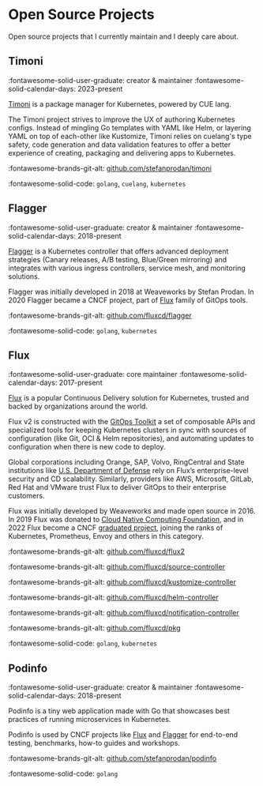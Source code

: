 # Open Source Projects

Open source projects that I currently maintain and I deeply care about.

## Timoni

:fontawesome-solid-user-graduate: creator & maintainer
:fontawesome-solid-calendar-days: 2023-present

[Timoni](https://timoni.sh) is a package manager for Kubernetes, powered by CUE lang.

The Timoni project strives to improve the UX of authoring Kubernetes configs.
Instead of mingling Go templates with YAML like Helm, or layering YAML
on top of each-other like Kustomize, Timoni relies on cuelang's type safety,
code generation and data validation features to offer a better experience of creating,
packaging and delivering apps to Kubernetes.

:fontawesome-brands-git-alt: [github.com/stefanprodan/timoni](https://github.com/stefanprodan/timoni)

:fontawesome-solid-code: `golang`, `cuelang`, `kubernetes`

## Flagger

:fontawesome-solid-user-graduate: creator & maintainer
:fontawesome-solid-calendar-days: 2018-present

[Flagger](https://flagger.app) is a Kubernetes controller that offers advanced deployment strategies
(Canary releases, A/B testing, Blue/Green mirroring) and integrates with various
ingress controllers, service mesh, and monitoring solutions.

Flagger was initially developed in 2018 at Weaveworks by Stefan Prodan.
In 2020 Flagger became a CNCF project,
part of [Flux](#flux) family of GitOps tools.

:fontawesome-brands-git-alt: [github.com/fluxcd/flagger](https://github.com/fluxcd/flagger)

:fontawesome-solid-code: `golang`, `kubernetes`

## Flux

:fontawesome-solid-user-graduate: core maintainer
:fontawesome-solid-calendar-days: 2017-present

[Flux](https://fluxcd.io) is a popular Continuous Delivery solution for Kubernetes,
trusted and backed by organizations around the world.

Flux v2 is constructed with the [GitOps Toolkit](https://toolkit.fluxcd.io/components/)
a set of composable APIs and specialized tools for keeping Kubernetes clusters in sync
with sources of configuration (like Git, OCI & Helm repositories), and automating updates to
configuration when there is new code to deploy.

Global corporations including Orange, SAP, Volvo, RingCentral and State institutions like
[U.S. Department of Defense](https://www.cncf.io/blog/2021/09/30/how-to-get-robust-gitops-the-u-s-department-of-defense-uses-flux-and-helm/)
rely on Flux’s enterprise-level security and CD scalability.
Similarly, providers like AWS, Microsoft, GitLab, Red Hat and VMware
trust Flux to deliver GitOps to their enterprise customers.

Flux was initially developed by Weaveworks and made open source in 2016.
In 2019 Flux was donated to [Cloud Native Computing Foundation](http://cncf.io),
and in 2022 Flux become a CNCF
[graduated project](https://www.cncf.io/announcements/2022/11/30/flux-graduates-from-cncf-incubator/),
joining the ranks of Kubernetes, Prometheus, Envoy and others in this category.

:fontawesome-brands-git-alt: [github.com/fluxcd/flux2](https://github.com/fluxcd/flux2)

:fontawesome-brands-git-alt: [github.com/fluxcd/source-controller](https://github.com/fluxcd/source-controller)

:fontawesome-brands-git-alt: [github.com/fluxcd/kustomize-controller](https://github.com/fluxcd/kustomize-controller)

:fontawesome-brands-git-alt: [github.com/fluxcd/helm-controller](https://github.com/fluxcd/helm-controller)

:fontawesome-brands-git-alt: [github.com/fluxcd/notification-controller](https://github.com/fluxcd/notification-controller)

:fontawesome-brands-git-alt: [github.com/fluxcd/pkg](https://github.com/fluxcd/pkg)

:fontawesome-solid-code: `golang`, `kubernetes`

## Podinfo

:fontawesome-solid-user-graduate: creator & maintainer
:fontawesome-solid-calendar-days: 2018-present

Podinfo is a tiny web application made with Go that showcases best
practices of running microservices in Kubernetes.

Podinfo is used by CNCF projects like [Flux](#flux) and [Flagger](#flagger)
for end-to-end testing, benchmarks, how-to guides and workshops.

:fontawesome-brands-git-alt: [github.com/stefanprodan/podinfo](https://github.com/stefanprodan/podinfo)

:fontawesome-solid-code: `golang`


